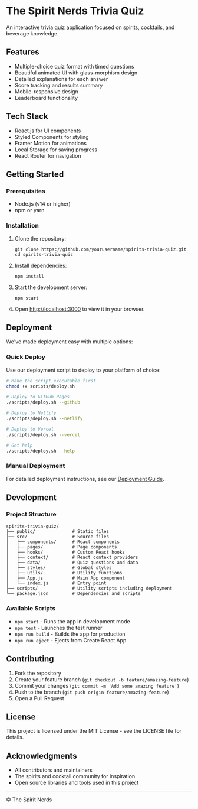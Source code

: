 # The Spirit Nerds Trivia Quiz

An interactive trivia quiz application focused on spirits, cocktails, and beverage knowledge.

## Features

- Multiple-choice quiz format with timed questions
- Beautiful animated UI with glass-morphism design
- Detailed explanations for each answer
- Score tracking and results summary
- Mobile-responsive design
- Leaderboard functionality

## Tech Stack

- React.js for UI components
- Styled Components for styling
- Framer Motion for animations
- Local Storage for saving progress
- React Router for navigation

## Getting Started

### Prerequisites

- Node.js (v14 or higher)
- npm or yarn

### Installation

1. Clone the repository:
   ```
   git clone https://github.com/yourusername/spirits-trivia-quiz.git
   cd spirits-trivia-quiz
   ```

2. Install dependencies:
   ```
   npm install
   ```

3. Start the development server:
   ```
   npm start
   ```

4. Open [http://localhost:3000](http://localhost:3000) to view it in your browser.

## Deployment

We've made deployment easy with multiple options:

### Quick Deploy

Use our deployment script to deploy to your platform of choice:

```bash
# Make the script executable first
chmod +x scripts/deploy.sh

# Deploy to GitHub Pages
./scripts/deploy.sh --github

# Deploy to Netlify
./scripts/deploy.sh --netlify

# Deploy to Vercel
./scripts/deploy.sh --vercel

# Get help
./scripts/deploy.sh --help
```

### Manual Deployment

For detailed deployment instructions, see our [Deployment Guide](./DEPLOYMENT.md).

## Development

### Project Structure

```
spirits-trivia-quiz/
├── public/              # Static files
├── src/                 # Source files
│   ├── components/      # React components
│   ├── pages/           # Page components
│   ├── hooks/           # Custom React hooks
│   ├── context/         # React context providers
│   ├── data/            # Quiz questions and data
│   ├── styles/          # Global styles
│   ├── utils/           # Utility functions
│   ├── App.js           # Main App component
│   └── index.js         # Entry point
├── scripts/             # Utility scripts including deployment
└── package.json         # Dependencies and scripts
```

### Available Scripts

- `npm start` - Runs the app in development mode
- `npm test` - Launches the test runner
- `npm run build` - Builds the app for production
- `npm run eject` - Ejects from Create React App

## Contributing

1. Fork the repository
2. Create your feature branch (`git checkout -b feature/amazing-feature`)
3. Commit your changes (`git commit -m 'Add some amazing feature'`)
4. Push to the branch (`git push origin feature/amazing-feature`)
5. Open a Pull Request

## License

This project is licensed under the MIT License - see the LICENSE file for details.

## Acknowledgments

- All contributors and maintainers
- The spirits and cocktail community for inspiration
- Open source libraries and tools used in this project

---

© The Spirit Nerds
